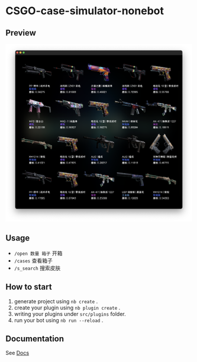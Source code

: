 # CSGO-case-simulator-nonebot

## Preview
![screenshot](./screenshot/screenshot2.png)

## Usage
* `/open 数量 箱子` 开箱
* `/cases` 查看箱子
* `/s_search` 搜索皮肤

## How to start

1. generate project using `nb create` .
2. create your plugin using `nb plugin create` .
3. writing your plugins under `src/plugins` folder.
4. run your bot using `nb run --reload` .

## Documentation

See [Docs](https://v2.nonebot.dev/)
